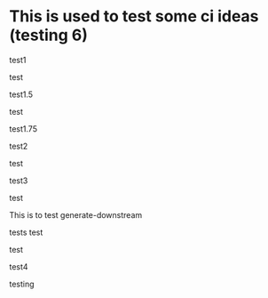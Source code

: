 # This is used to test some ci ideas (testing 6)

test1

test

test1.5

test

test1.75

test2

test

test3

test

This is to test generate-downstream

tests test

test

test4

testing
